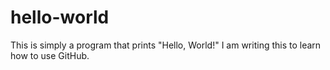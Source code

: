 # hello-world
This is simply a program that prints "Hello, World!" I am writing this to learn how to use GitHub.
